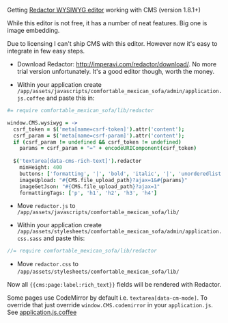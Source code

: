Getting [Redactor WYSIWYG editor](http://imperavi.com/redactor/) working with CMS (version 1.8.1+)

While this editor is not free, it has a number of neat features. Big one is image embedding.

Due to licensing I can't ship CMS with this editor. However now it's easy to integrate in few easy steps.

* Download Redactor: http://imperavi.com/redactor/download/. No more trial version unfortunately. It's a good editor though, worth the money.

* Within your application create `/app/assets/javascripts/comfortable_mexican_sofa/admin/application.js.coffee` and paste this in:

```coffeescript
#= require comfortable_mexican_sofa/lib/redactor

window.CMS.wysiwyg = ->
  csrf_token = $('meta[name=csrf-token]').attr('content');
  csrf_param = $('meta[name=csrf-param]').attr('content');
  if (csrf_param != undefined && csrf_token != undefined)
    params = csrf_param + "=" + encodeURIComponent(csrf_token)
  
  $('textarea[data-cms-rich-text]').redactor
    minHeight: 400
    buttons: ['formatting', '|', 'bold', 'italic', '|', 'unorderedlist', 'orderedlist', '|', 'image', 'link']
    imageUpload: "#{CMS.file_upload_path}?ajax=1&#{params}"
    imageGetJson: "#{CMS.file_upload_path}?ajax=1"
    formattingTags: ['p', 'h1', 'h2', 'h3', 'h4']
```

* Move `redactor.js` to `/app/assets/javascripts/comfortable_mexican_sofa/lib/`

* Within your application create `/app/assets/stylesheets/comfortable_mexican_sofa/admin/application.css.sass` and paste this:
```sass
//= require comfortable_mexican_sofa/lib/redactor
```

* Move `redactor.css` to `/app/assets/stylesheets/comfortable_mexican_sofa/lib/`

Now all `{{cms:page:label:rich_text}}` fields will be rendered with Redactor.


Some pages use CodeMirror by default i.e. `textarea[data-cm-mode]`.
To override that just override  `window.CMS.codemirror` in your `application.js`. See [application.js.coffee](https://github.com/comfy/comfortable-mexican-sofa/blob/19ecff3ca382c0e1bd607d6e1b62ff2ec0b47280/app/assets/javascripts/comfortable_mexican_sofa/application.js.coffee)